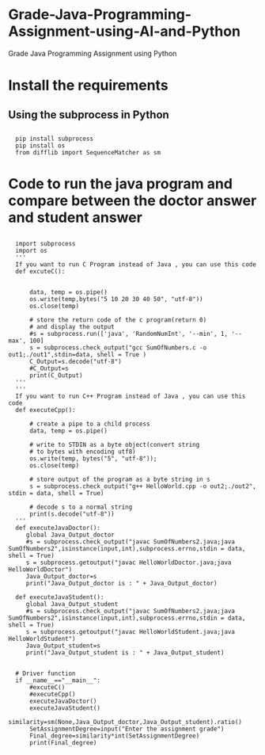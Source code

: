 # Grade-Java-Programming-Assignment-using-AI-and-Python
Grade Java Programming Assignment using Python

# Install the requirements
## Using the subprocess in Python
  ##
      pip install subprocess
      pip install os
      from difflib import SequenceMatcher as sm
      
# Code to run the java program and compare between the doctor answer and student answer
##
      import subprocess
      import os
      '''
      If you want to run C Program instead of Java , you can use this code
      def excuteC():


          data, temp = os.pipe()
          os.write(temp,bytes("5 10 20 30 40 50", "utf-8"))
          os.close(temp)

          # store the return code of the c program(return 0)
          # and display the output
          #s = subprocess.run(['java', 'RandomNumInt', '--min', 1, '--max', 100]
          s = subprocess.check_output("gcc SumOfNumbers.c -o out1;./out1",stdin=data, shell = True )
          C_Output=s.decode("utf-8")
          #C_Output=s
          print(C_Output)
      '''
      '''
      If you want to run C++ Program instead of Java , you can use this code
      def executeCpp():

          # create a pipe to a child process
          data, temp = os.pipe()

          # write to STDIN as a byte object(convert string
          # to bytes with encoding utf8)
          os.write(temp, bytes("5", "utf-8"));
          os.close(temp)

          # store output of the program as a byte string in s
          s = subprocess.check_output("g++ HelloWorld.cpp -o out2;./out2", stdin = data, shell = True)

          # decode s to a normal string
          print(s.decode("utf-8"))
      '''
      def executeJavaDoctor():
         global Java_Output_doctor
         #s = subprocess.check_output("javac SumOfNumbers2.java;java SumOfNumbers2",isinstance(input,int),subprocess.errno,stdin = data, shell = True)
         s = subprocess.getoutput("javac HelloWorldDoctor.java;java HelloWorldDoctor")
         Java_Output_doctor=s
         print("Java_Output_doctor is : " + Java_Output_doctor)

      def executeJavaStudent():
         global Java_Output_student
         #s = subprocess.check_output("javac SumOfNumbers2.java;java SumOfNumbers2",isinstance(input,int),subprocess.errno,stdin = data, shell = True)
         s = subprocess.getoutput("javac HelloWorldStudent.java;java HelloWorldStudent")
         Java_Output_student=s
         print("Java_Output_student is : " + Java_Output_student)


      # Driver function
      if __name__=="__main__":
          #excuteC()    
          #executeCpp()
          executeJavaDoctor()
          executeJavaStudent()
          similarity=sm(None,Java_Output_doctor,Java_Output_student).ratio()
          SetAssignmentDegree=input("Enter the assignment grade")
          Final_degree=similarity*int(SetAssignmentDegree)
          print(Final_degree)

    
